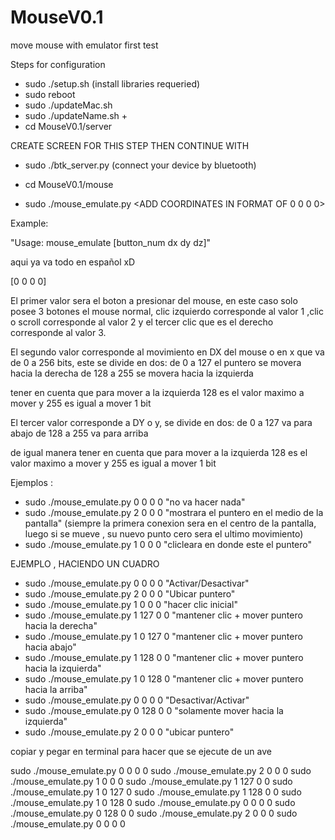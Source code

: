 # MouseV0.1
move mouse with emulator first test

Steps for configuration
- sudo ./setup.sh (install libraries requeried)
- sudo reboot
- sudo ./updateMac.sh 
- sudo ./updateName.sh + <assign name for view bluetooth>
- cd MouseV0.1/server

CREATE SCREEN FOR THIS STEP THEN CONTINUE WITH 
- sudo ./btk_server.py (connect your device by bluetooth)

- cd MouseV0.1/mouse

- sudo ./mouse_emulate.py <ADD COORDINATES IN FORMAT OF 0 0 0 0>

Example:

"Usage: mouse_emulate [button_num dx dy dz]"

aqui ya va todo en español xD

[0 0 0 0]

El primer valor sera el boton a presionar del mouse, en este caso solo posee 3 botones
el mouse normal, clic izquierdo corresponde al valor 1 ,clic o scroll corresponde al valor 2 y el tercer clic que es el derecho corresponde al valor 3.


El segundo valor corresponde al movimiento en DX del mouse o en x que va de 0 a 256 bits, este se divide en dos:
de 0 a 127 el puntero se movera hacia la derecha
de 128 a 255 se movera hacia la izquierda

tener en cuenta que para mover a la izquierda 128 es el valor maximo a mover y 255 es igual a mover 1 bit 


El tercer valor corresponde a DY o y, se divide en dos:
de 0 a 127 va para abajo
de 128 a 255 va para arriba 

de igual manera tener en cuenta que para mover a la izquierda 128 es el valor maximo a mover y 255 es igual a mover 1 bit 

Ejemplos :

- sudo ./mouse_emulate.py 0 0 0 0 "no va hacer nada"
- sudo ./mouse_emulate.py 2 0 0 0 "mostrara el puntero en el medio de la pantalla"
(siempre la primera conexion sera en el centro de la pantalla, luego si se mueve , su nuevo punto cero sera el ultimo movimiento)
- sudo ./mouse_emulate.py 1 0 0 0 "clicleara en donde este el puntero"


EJEMPLO , HACIENDO UN CUADRO

- sudo ./mouse_emulate.py 0 0 0 0 "Activar/Desactivar"
- sudo ./mouse_emulate.py 2 0 0 0 "Ubicar puntero"
- sudo ./mouse_emulate.py 1 0 0 0 "hacer clic inicial"
- sudo ./mouse_emulate.py 1 127 0 0 "mantener clic + mover puntero hacia la derecha"
- sudo ./mouse_emulate.py 1 0 127 0 "mantener clic + mover puntero hacia abajo"
- sudo ./mouse_emulate.py 1 128 0 0 "mantener clic + mover puntero hacia la izquierda"
- sudo ./mouse_emulate.py 1 0 128 0 "mantener clic + mover puntero hacia la arriba"
- sudo ./mouse_emulate.py 0 0 0 0 "Desactivar/Activar"
- sudo ./mouse_emulate.py 0 128 0 0 "solamente mover hacia la izquierda"
- sudo ./mouse_emulate.py 2 0 0 0 "ubicar puntero"


copiar y pegar en terminal para hacer que se ejecute de un ave

sudo ./mouse_emulate.py 0 0 0 0
sudo ./mouse_emulate.py 2 0 0 0 
sudo ./mouse_emulate.py 1 0 0 0
sudo ./mouse_emulate.py 1 127 0 0
sudo ./mouse_emulate.py 1 0 127 0 
sudo ./mouse_emulate.py 1 128 0 0
sudo ./mouse_emulate.py 1 0 128 0
sudo ./mouse_emulate.py 0 0 0 0 
sudo ./mouse_emulate.py 0 128 0 0 
sudo ./mouse_emulate.py 2 0 0 0
sudo ./mouse_emulate.py 0 0 0 0



